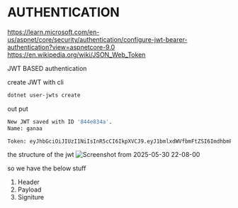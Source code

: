 # AUTHENTICATION

https://learn.microsoft.com/en-us/aspnet/core/security/authentication/configure-jwt-bearer-authentication?view=aspnetcore-9.0
https://en.wikipedia.org/wiki/JSON_Web_Token


JWT BASED authentication

create JWT with cli 

```sh
dotnet user-jwts create

```

out put 

```sh
New JWT saved with ID '844e834a'.
Name: ganaa

Token: eyJhbGciOiJIUzI1NiIsInR5cCI6IkpXVCJ9.eyJ1bmlxdWVfbmFtZSI6ImdhbmFhIiwic3ViIjoiZ2FuYWEiLCJqdGkiOiI4NDRlODM0YSIsImF1ZCI6WyJodHRwOi8vbG9jYWxob3N0OjM2MzcxIiwiaHR0cHM6Ly9sb2NhbGhvc3Q6NDQzMTYiLCJodHRwOi8vbG9jYWxob3N0OjUwNzYiLCJodHRwczovL2xvY2FsaG9zdDo3Mjk1Il0sIm5iZiI6MTc0ODYyMDUxNSwiZXhwIjoxNzU2NTY5MzE1LCJpYXQiOjE3NDg2MjA1MTUsImlzcyI6ImRvdG5ldC11c2VyLWp3dHMifQ.s35rsTUydYdyauX65IkeAzc_dyErd6ZWP4IUtHGVIlo

```

the structure of the jwt
![Screenshot from 2025-05-30 22-08-00](https://github.com/user-attachments/assets/c165864a-2b71-4888-931f-85cdaf003a04)

so we have the below stuff

1. Header
2. Payload
3. Signiture

